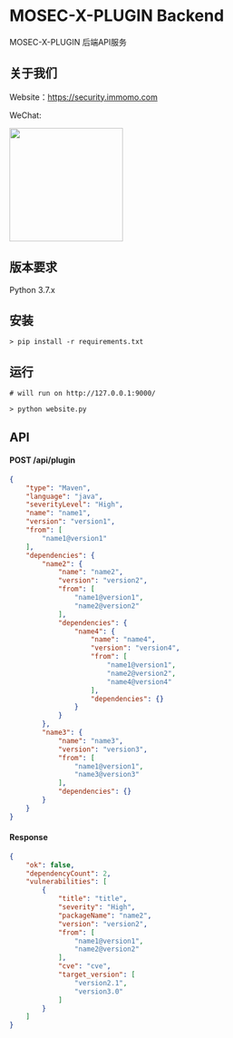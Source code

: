 # MOSEC-X-PLUGIN Backend

MOSEC-X-PLUGIN 后端API服务

## 关于我们

Website：https://security.immomo.com

WeChat:

<img src="https://momo-mmsrc.oss-cn-hangzhou.aliyuncs.com/img-1c96a083-7392-3b72-8aec-bad201a6abab.jpeg" width="200" hegiht="200" align="center" /><br>

## 版本要求

Python 3.7.x

## 安装

```shell script
> pip install -r requirements.txt
```

## 运行

```shell script
# will run on http://127.0.0.1:9000/

> python website.py
```

## API

#### POST /api/plugin

```json
{
    "type": "Maven",
    "language": "java",
    "severityLevel": "High",
    "name": "name1",
    "version": "version1",
    "from": [
        "name1@version1"
    ],
    "dependencies": {
        "name2": {
            "name": "name2",
            "version": "version2",
            "from": [
                "name1@version1",
                "name2@version2"
            ],
            "dependencies": {
                "name4": {
                    "name": "name4",
                    "version": "version4",
                    "from": [
                        "name1@version1",
                        "name2@version2",
                        "name4@version4"
                    ],
                    "dependencies": {}
                }
            }
        },
        "name3": {
            "name": "name3",
            "version": "version3",
            "from": [
                "name1@version1",
                "name3@version3"
            ],
            "dependencies": {}
        }
    }
}
```

#### Response

```json
{
    "ok": false,
    "dependencyCount": 2,
    "vulnerabilities": [
        {
            "title": "title",
            "severity": "High",
            "packageName": "name2",
            "version": "version2",
            "from": [
                "name1@version1",
                "name2@version2"
            ],
            "cve": "cve",
            "target_version": [
                "version2.1",
                "version3.0"
            ]
        }
    ]
}
```